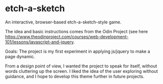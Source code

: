 # etch-a-sketch
An interactive, browser-based etch-a-sketch-style game.

The idea and basic instructions comes from the Odin Project (see here https://www.theodinproject.com/courses/web-development-101/lessons/javascript-and-jquery.


Goals:
The project is my first experiment in applying js/jquery to make a page dynamic. 

From a design point of view, I wanted the project to speak for itself, without words cluttering up the screen. I liked the idea of the user exploring without guidance, and I hope to develop this theme further in future projects.
